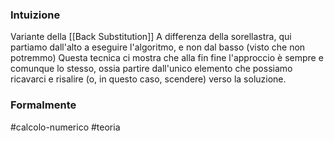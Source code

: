 ### Intuizione
Variante della [[Back Substitution]] 
A differenza della sorellastra, qui partiamo dall'alto a eseguire l'algoritmo, e non dal basso (visto che non potremmo)
Questa tecnica ci mostra che alla fin fine l'approccio è sempre e comunque lo stesso, ossia partire dall'unico elemento che possiamo ricavarci e risalire (o, in questo caso, scendere) verso la soluzione.


### Formalmente


#calcolo-numerico #teoria  